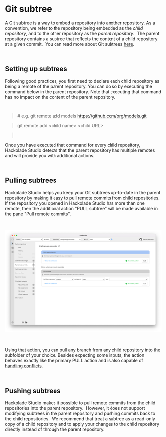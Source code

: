 # Git subtree

A Git subtree is a way to embed a repository into another repository. As a convention, we refer to the repository being embedded as the *child repository*, and to the other repository as the *parent repository*.&nbsp; The parent repository contains a subtree that reflects the content of a child repository at a given commit.&nbsp; You can read more about Git subtrees [here](<https://www.atlassian.com/git/tutorials/git-subtree> "target=\"\_blank\"").

&nbsp;

## Setting up subtrees

Following good practices, you first need to declare each child repository as being a remote of the parent repository. You can do so by executing the command below in the parent repository. Note that executing that command has no impact on the content of the parent repository.

&nbsp;

> \# e.g. git remote add models https://github.com/org/models.git

> git remote add \<child name\> \<child URL\>

> &nbsp;

Once you have executed that command for every child repository, Hackolade Studio detects that the parent repository has multiple remotes and will provide you with additional actions.

&nbsp;

## Pulling subtrees

Hackolade Studio helps you keep your Git subtrees up-to-date in the parent repository by making it easy to pull remote commits from child repositories. If the repository you opened in Hackolade Studio has more than one remote, then the additional action "PULL subtree" will be made available in the pane "Pull remote commits".

&nbsp;

![Image](<lib/Workgroup%20-%20Git%20subtree.png>)

&nbsp;

Using that action, you can pull any branch from any child repository into the subfolder of your choice. Besides expecting some inputs, the action behaves exactly like the primary PULL action and is also capable of [handling conflicts](<Solveconflicts.md>).

&nbsp;

## Pushing subtrees

Hackolade Studio makes it possible to pull remote commits from the child repositories into the parent repository.&nbsp; However, it does not support modifying subtrees in the parent repository and pushing commits back to the child repositories.&nbsp; We recommend that treat a subtree as a read-only copy of a child repository and to apply your changes to the child repository directly instead of through the parent repository.
